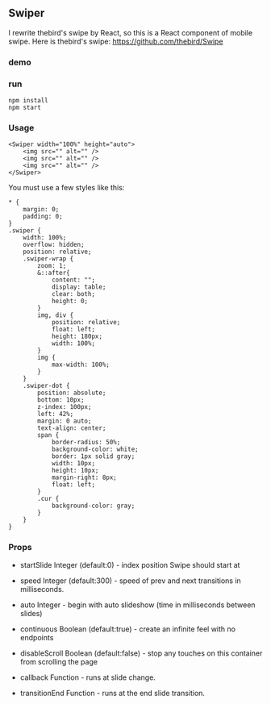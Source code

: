 ## Swiper
 I rewrite thebird's swipe by React, so this is a React component of mobile swipe.
 Here is thebird's swipe: https://github.com/thebird/Swipe
### demo

### run
```
npm install
npm start
```
### Usage
```
<Swiper width="100%" height="auto">
	<img src="" alt="" />
	<img src="" alt="" />
	<img src="" alt="" />
</Swiper>
```
You must use a few styles like this:
```
* {
    margin: 0;
    padding: 0;
}
.swiper {
    width: 100%;
    overflow: hidden;
    position: relative;
    .swiper-wrap {
        zoom: 1;
        &::after{
            content: "";
            display: table;
            clear: both;
            height: 0;
        }
        img, div {
            position: relative;
            float: left;
            height: 180px;
            width: 100%;
        }
        img {
            max-width: 100%;
        }
    }
    .swiper-dot {
        position: absolute;
        bottom: 10px;
        z-index: 100px;
        left: 42%;  
        margin: 0 auto;
        text-align: center;
        span {
            border-radius: 50%;
            background-color: white;
            border: 1px solid gray;
            width: 10px;
            height: 10px;
            margin-right: 8px;
            float: left;
        }
        .cur {
            background-color: gray;
        }
    }
}
```
### Props
+ startSlide Integer (default:0) - index position Swipe should start at

+ speed Integer (default:300) - speed of prev and next transitions in milliseconds.

+ auto Integer - begin with auto slideshow (time in milliseconds between slides)

+ continuous Boolean (default:true) - create an infinite feel with no endpoints

+ disableScroll Boolean (default:false) - stop any touches on this container from scrolling the page

+ callback Function - runs at slide change.

+ transitionEnd Function - runs at the end slide transition.